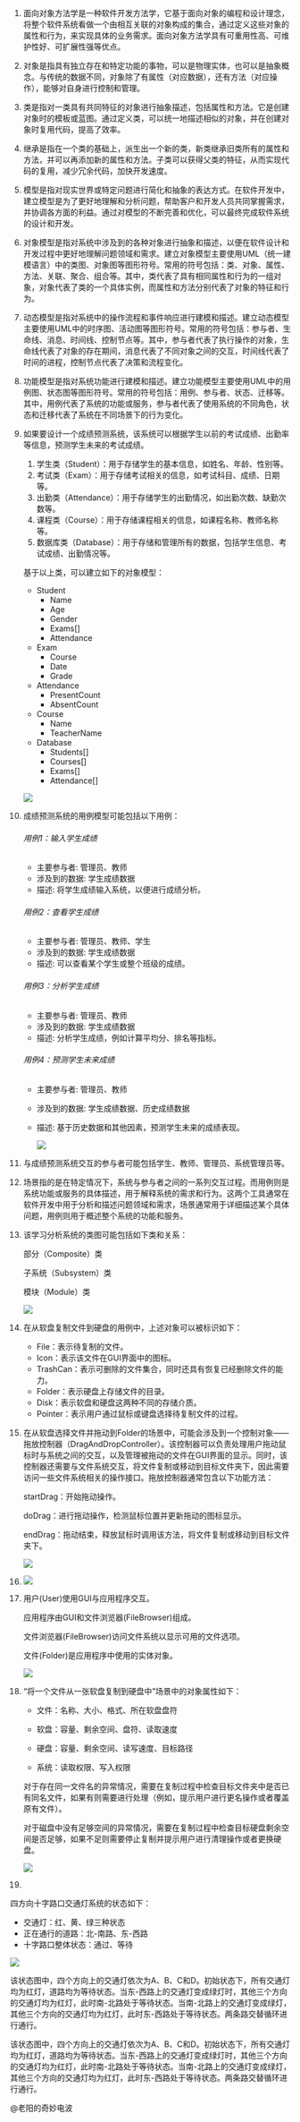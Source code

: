 
1. 面向对象方法学是一种软件开发方法学，它基于面向对象的编程和设计理念，将整个软件系统看做一个由相互关联的对象构成的集合，通过定义这些对象的属性和行为，来实现具体的业务需求。面向对象方法学具有可重用性高、可维护性好、可扩展性强等优点。

2. 对象是指具有独立存在和特定功能的事物，可以是物理实体，也可以是抽象概念。与传统的数据不同，对象除了有属性（对应数据），还有方法（对应操作），能够对自身进行控制和管理。

3. 类是指对一类具有共同特征的对象进行抽象描述，包括属性和方法。它是创建对象时的模板或蓝图。通过定义类，可以统一地描述相似的对象，并在创建对象时复用代码，提高了效率。

4. 继承是指在一个类的基础上，派生出一个新的类，新类继承旧类所有的属性和方法，并可以再添加新的属性和方法。子类可以获得父类的特征，从而实现代码的复用，减少冗余代码，加快开发速度。

5. 模型是指对现实世界或特定问题进行简化和抽象的表达方式。在软件开发中，建立模型是为了更好地理解和分析问题，帮助客户和开发人员共同掌握需求，并协调各方面的利益。通过对模型的不断完善和优化，可以最终完成软件系统的设计和开发。

6. 对象模型是指对系统中涉及到的各种对象进行抽象和描述，以便在软件设计和开发过程中更好地理解问题领域和需求。建立对象模型主要使用UML（统一建模语言）中的类图、对象图等图形符号。常用的符号包括：类、对象、属性、方法、关联、聚合、组合等。其中，类代表了具有相同属性和行为的一组对象，对象代表了类的一个具体实例，而属性和方法分别代表了对象的特征和行为。

7. 动态模型是指对系统中的操作流程和事件响应进行建模和描述。建立动态模型主要使用UML中的时序图、活动图等图形符号。常用的符号包括：参与者、生命线、消息、时间线、控制节点等。其中，参与者代表了执行操作的对象，生命线代表了对象的存在期间，消息代表了不同对象之间的交互，时间线代表了时间的进程，控制节点代表了决策和流程变化。

8. 功能模型是指对系统功能进行建模和描述。建立功能模型主要使用UML中的用例图、状态图等图形符号。常用的符号包括：用例、参与者、状态、迁移等。其中，用例代表了系统的功能或服务，参与者代表了使用系统的不同角色，状态和迁移代表了系统在不同场景下的行为变化。

9. 如果要设计一个成绩预测系统，该系统可以根据学生以前的考试成绩、出勤率等信息，预测学生未来的考试成绩。

   1. 学生类（Student）：用于存储学生的基本信息，如姓名、年龄、性别等。
   2. 考试类（Exam）：用于存储考试相关的信息，如考试科目、成绩、日期等。
   3. 出勤类（Attendance）：用于存储学生的出勤情况，如出勤次数、缺勤次数等。
   4. 课程类（Course）：用于存储课程相关的信息，如课程名称、教师名称等。
   5. 数据库类（Database）：用于存储和管理所有的数据，包括学生信息、考试成绩、出勤情况等。

   基于以上类，可以建立如下的对象模型：

   - Student
     - Name
     - Age
     - Gender
     - Exams[]
     - Attendance
   - Exam
     - Course
     - Date
     - Grade
   - Attendance
     - PresentCount
     - AbsentCount
   - Course
     - Name
     - TeacherName
   - Database
     - Students[]
     - Courses[]
     - Exams[]
     - Attendance[]

   

   [![](https://mermaid.ink/img/pako:eNq9Vstu2zAQ_BWBvTho_AOCYcBogqKHFgXcW9XDWlzLQiWqIKmgQeJ_7_IhmZQoOAmC-iAJO8vZ2TU50hMrO44sZ2UDSt3VUEloC5HRz0ayve45Cp09uaD5bTb3Qtf6cbu9xD5k36DFPFNa1qIK47uKwrXQYewzCo5ynv0xu_8Lrcrt7eevENhpTYtAlMR2eQ4zKtRGw-omxas8KAKVlPjQ1XzCQXoNRaTYrjcA-GbSS11biwI8XEXNJ5iAc9P_CuniRpFIkth2D3g9j2TZmRpV86matsZhriA544UxXZbdzP-RcyHCTWQKX99Bn7peKirt7iFyB5rinK7RLpLAKXxsOtATdY7CKJuS2Z49XEYF032a0oYnLm5ZLMRHaQt7wog0BDOZagCroI-IZDLFy5Cvz_K7REXHljoTenb8doclzEoO16aPQpRRjjwLO-VwhS1MWCCbTML9YW_3pB8I5QllGn43JwmqLFKFOdo9J0knA6CtBweYjmBPqxrUnQinQGWchZOtejOPPcCdAjUcgxjEJT9Oe0WcQzP4IpQeTGIQPfE6L2rlZY4qF03vFQtIgQetASb7Jwkv9QNX_xXu4TB1MaJZ6f_l9FTqLU7vir_zO2JQNm7q4SNj87xeu5dFnmn4jSoBBy6YZyfwKXaRxb03kJ920mHjYVmvn7cDWQoK3xUxYuhT8fC9x25Zi7KFmtPnlD2XBdMnbLFgOT1yPELf6IIV4kyp0Otu_yhKlh-hUXjL-j_mJeK_wMYo8lp38qv_RjO38z-tXe57?type=png)](https://mermaid.live/edit#pako:eNq9Vstu2zAQ_BWBvTho_AOCYcBogqKHFgXcW9XDWlzLQiWqIKmgQeJ_7_IhmZQoOAmC-iAJO8vZ2TU50hMrO44sZ2UDSt3VUEloC5HRz0ayve45Cp09uaD5bTb3Qtf6cbu9xD5k36DFPFNa1qIK47uKwrXQYewzCo5ynv0xu_8Lrcrt7eevENhpTYtAlMR2eQ4zKtRGw-omxas8KAKVlPjQ1XzCQXoNRaTYrjcA-GbSS11biwI8XEXNJ5iAc9P_CuniRpFIkth2D3g9j2TZmRpV86matsZhriA544UxXZbdzP-RcyHCTWQKX99Bn7peKirt7iFyB5rinK7RLpLAKXxsOtATdY7CKJuS2Z49XEYF032a0oYnLm5ZLMRHaQt7wog0BDOZagCroI-IZDLFy5Cvz_K7REXHljoTenb8doclzEoO16aPQpRRjjwLO-VwhS1MWCCbTML9YW_3pB8I5QllGn43JwmqLFKFOdo9J0knA6CtBweYjmBPqxrUnQinQGWchZOtejOPPcCdAjUcgxjEJT9Oe0WcQzP4IpQeTGIQPfE6L2rlZY4qF03vFQtIgQetASb7Jwkv9QNX_xXu4TB1MaJZ6f_l9FTqLU7vir_zO2JQNm7q4SNj87xeu5dFnmn4jSoBBy6YZyfwKXaRxb03kJ920mHjYVmvn7cDWQoK3xUxYuhT8fC9x25Zi7KFmtPnlD2XBdMnbLFgOT1yPELf6IIV4kyp0Otu_yhKlh-hUXjL-j_mJeK_wMYo8lp38qv_RjO38z-tXe57)

   

10. 成绩预测系统的用例模型可能包括以下用例：

    ###### 用例1：输入学生成绩

    - 主要参与者: 管理员、教师
    - 涉及到的数据: 学生成绩数据
    - 描述: 将学生成绩输入系统，以便进行成绩分析。

    ###### 用例2：查看学生成绩

    - 主要参与者: 管理员、教师、学生
    - 涉及到的数据: 学生成绩数据
    - 描述: 可以查看某个学生或整个班级的成绩。

    ###### 用例3：分析学生成绩

    - 主要参与者: 管理员、教师
    - 涉及到的数据: 学生成绩数据
    - 描述: 分析学生成绩，例如计算平均分、排名等指标。

    ###### 用例4：预测学生未来成绩

    - 主要参与者: 管理员、教师

    - 涉及到的数据: 学生成绩数据、历史成绩数据

    - 描述: 基于历史数据和其他因素，预测学生未来的成绩表现。

      [![](https://mermaid.ink/img/pako:eNrVVs2K1EAQfpWmvYzs7AuEZUDYOXhQFoMn46G3UzO2JN1jd2d0WeYiCoIIwip48AcEBQ_rz0E8LOjLOBl9C7vzM-nOJrOy4MFcknRVfd9XVelKH2IqYsABpglRapeRqSRpxJG5ihV0XYFEh-WKvXZ2LlEt5GjULF1AV0kKAVJaMj5118cpYclpwxaagrYxg4tdRlUZuYNqHOeCxS2MAr8XpLSCq6EDJhFTxgeZSdPlG6KZyf6ukPHmUJHpQYeF8Vmmx_dIeg1UlmhlfZpXX2cCVIfZ_m1zG6jyvoFTwp0MlN6TEDOqmeAWunkrXRcRd3vYMPudHHPN9IHfylBnMXDd19HQF-iZqJCgAjRJBNE3brZa5eD2Nsz1Obv5dc160f66phasEG-xOuSrtV35OXpYraI3PfnnRa_0_IcVXxe8q9xltSuHTaXeJZrsSUFBKdEaViHIOaPglnsLzUpfGzaAZpO6W7To7RnbysbvEwUtRpNxAlpwn7OXxxdWEyqX_dRmusyVJpwW5atVuC4kjhsKJ0WXuXO2pGIO54m0s7hv2vnqjTRndjUJu_n2SjtPpJHW2JU_LWtp68YWf7vt7ZE7MgP06_vR8uG75fH71bM3-aOnq5MP-fPP-ZOPrRj_MzRhn77lX-7_fvsg__q4dPU9bIwzJQJUwrsBjoyaofjiAvTzx6vl8Ys-TQ5sZ1zJsTo5yl-_jDge4hSk-U_G5iBQfMwR1rcghQgH5jGGCbF_LRzxhXElmRbhAac4mJBEwRBns5hoqM4O61UjwJwTrlSnC3tb_AGpiMPq?type=png)](https://mermaid.live/edit#pako:eNrVVs2K1EAQfpWmvYzs7AuEZUDYOXhQFoMn46G3UzO2JN1jd2d0WeYiCoIIwip48AcEBQ_rz0E8LOjLOBl9C7vzM-nOJrOy4MFcknRVfd9XVelKH2IqYsABpglRapeRqSRpxJG5ihV0XYFEh-WKvXZ2LlEt5GjULF1AV0kKAVJaMj5118cpYclpwxaagrYxg4tdRlUZuYNqHOeCxS2MAr8XpLSCq6EDJhFTxgeZSdPlG6KZyf6ukPHmUJHpQYeF8Vmmx_dIeg1UlmhlfZpXX2cCVIfZ_m1zG6jyvoFTwp0MlN6TEDOqmeAWunkrXRcRd3vYMPudHHPN9IHfylBnMXDd19HQF-iZqJCgAjRJBNE3brZa5eD2Nsz1Obv5dc160f66phasEG-xOuSrtV35OXpYraI3PfnnRa_0_IcVXxe8q9xltSuHTaXeJZrsSUFBKdEaViHIOaPglnsLzUpfGzaAZpO6W7To7RnbysbvEwUtRpNxAlpwn7OXxxdWEyqX_dRmusyVJpwW5atVuC4kjhsKJ0WXuXO2pGIO54m0s7hv2vnqjTRndjUJu_n2SjtPpJHW2JU_LWtp68YWf7vt7ZE7MgP06_vR8uG75fH71bM3-aOnq5MP-fPP-ZOPrRj_MzRhn77lX-7_fvsg__q4dPU9bIwzJQJUwrsBjoyaofjiAvTzx6vl8Ys-TQ5sZ1zJsTo5yl-_jDge4hSk-U_G5iBQfMwR1rcghQgH5jGGCbF_LRzxhXElmRbhAac4mJBEwRBns5hoqM4O61UjwJwTrlSnC3tb_AGpiMPq)

11. 与成绩预测系统交互的参与者可能包括学生、教师、管理员、系统管理员等。

12. 场景指的是在特定情况下，系统与参与者之间的一系列交互过程。而用例则是系统功能或服务的具体描述，用于解释系统的需求和行为。这两个工具通常在软件开发中用于分析和描述问题领域和需求，场景通常用于详细描述某个具体问题，用例则用于概述整个系统的功能和服务。

13. 该学习分析系统的类图可能包括如下类和关系：

    部分（Composite）类

    子系统（Subsystem）类

    模块（Module）类

    [![](https://mermaid.ink/img/pako:eNp1UttqwzAM_RXjp4y2PxBGYdDHdZTlcd6DVqudIXGCL2Wl9N8nK24uI3uJpKMTnyNbN3lsNcpSHmvwfmfg7KBRlitRXX3ARtyUFWJVBWfsWVhoMNWbA7jw8Sk6Cp4Jl9Zo4aJ9sVBfvfHF0wjjT9e68I4-1oEbd2UfKumgfzSq-OXZAwn5Rz5RA60HSjFkI7V3MDbOGCb8UWxuaOQvu9q3OtZIlhpO5n76ZtGHzOhtZIg8ZM7cADFejQ_PPbodeW_U_3tn-axlfzsIQO40hZm1hBfpw62JZMJYkBlzJeYv6qyMDeICdcT8Q16XzWbLb6osv2wqhxsl0nC5qdHPoWyeJ0E7ti3XskHXgNG0myyvZPhGUpYlpRpPQKukJEkTFWJoq6s9yvIEtce1jB2NiHmdBxS1Ca3b54VP4f4LGZEOvw?type=png)](https://mermaid.live/edit#pako:eNp1UttqwzAM_RXjp4y2PxBGYdDHdZTlcd6DVqudIXGCL2Wl9N8nK24uI3uJpKMTnyNbN3lsNcpSHmvwfmfg7KBRlitRXX3ARtyUFWJVBWfsWVhoMNWbA7jw8Sk6Cp4Jl9Zo4aJ9sVBfvfHF0wjjT9e68I4-1oEbd2UfKumgfzSq-OXZAwn5Rz5RA60HSjFkI7V3MDbOGCb8UWxuaOQvu9q3OtZIlhpO5n76ZtGHzOhtZIg8ZM7cADFejQ_PPbodeW_U_3tn-axlfzsIQO40hZm1hBfpw62JZMJYkBlzJeYv6qyMDeICdcT8Q16XzWbLb6osv2wqhxsl0nC5qdHPoWyeJ0E7ti3XskHXgNG0myyvZPhGUpYlpRpPQKukJEkTFWJoq6s9yvIEtce1jB2NiHmdBxS1Ca3b54VP4f4LGZEOvw)

14. 在从软盘复制文件到硬盘的用例中，上述对象可以被标识如下：

    - File：表示待复制的文件。
    - Icon：表示该文件在GUI界面中的图标。
    - TrashCan：表示可删除的文件集合，同时还具有恢复已经删除文件的能力。
    - Folder：表示硬盘上存储文件的目录。
    - Disk：表示软盘和硬盘这两种不同的存储介质。
    - Pointer：表示用户通过鼠标或键盘选择待复制文件的过程。

15. 在从软盘选择文件并拖动到Folder的场景中，可能会涉及到一个控制对象——拖放控制器（DragAndDropController）。该控制器可以负责处理用户拖动鼠标时与系统之间的交互，以及管理被拖动的文件在GUI界面的显示。同时，该控制器还需要与文件系统交互，将文件复制或移动到目标文件夹下，因此需要访问一些文件系统相关的操作接口。拖放控制器通常包含以下功能方法：

    startDrag：开始拖动操作。

    doDrag：进行拖动操作，检测鼠标位置并更新拖动的图标显示。

    endDrag：拖动结束，释放鼠标时调用该方法，将文件复制或移动到目标文件夹下。

    [![](https://mermaid.ink/img/pako:eNqVUkFOwzAQ_IrlE4jkAzlwoUIcQKqUqy-LvWlXJLZlb4pC6d9x3DRNKBcujnfGmVmP9yi1MygrqVuIcUOwC9ApmyvxTC2Ko7JClDUHsjthocNck2UR6QuXZONCB7xEouuDxg3FD2VPys66rfN-GOFJfVTT4EETDzPQBMQ6YSsPE-iAr8iMYT4YEEztEc3K5AWC-Z_FL60J-QzEeIUufWBkssDk7BZ4v3Kuh8jYnX1F-e5ci2Cz8hZDRzGmn9Zc9liSy7DSIzw5TxgmxYeDIyO088NdfqAmLcUy02vqxTWFRcNjfT95LNTL8vsxu_2BzuK33MXhljnnoKwsZJfuBmTSnOU7KMl7TJMkq7Q12EDfspKppXQUenb1YLWsOPRYyN4bYJwmU1YNtDGhaIhdeJtmd_ycfgDu-P6e?type=png)](https://mermaid.live/edit#pako:eNqVUkFOwzAQ_IrlE4jkAzlwoUIcQKqUqy-LvWlXJLZlb4pC6d9x3DRNKBcujnfGmVmP9yi1MygrqVuIcUOwC9ApmyvxTC2Ko7JClDUHsjthocNck2UR6QuXZONCB7xEouuDxg3FD2VPys66rfN-GOFJfVTT4EETDzPQBMQ6YSsPE-iAr8iMYT4YEEztEc3K5AWC-Z_FL60J-QzEeIUufWBkssDk7BZ4v3Kuh8jYnX1F-e5ci2Cz8hZDRzGmn9Zc9liSy7DSIzw5TxgmxYeDIyO088NdfqAmLcUy02vqxTWFRcNjfT95LNTL8vsxu_2BzuK33MXhljnnoKwsZJfuBmTSnOU7KMl7TJMkq7Q12EDfspKppXQUenb1YLWsOPRYyN4bYJwmU1YNtDGhaIhdeJtmd_ycfgDu-P6e)

16. [![](https://mermaid.ink/img/pako:eNqNk8tOwkAUhl-FzFZ4gS5YuTUu3HYztINietEyXRBCAkZDkWuCQRQCGlHQBBCNgFzkZTpTXPkKFloIIBFmNZP2_87_z5wTBJzMI8AAPzpVkcShXR88VKDISg5zeWRV4qES2PccIw673G5OlrAiC9aZcYybHdo6o_EcuXikuajebxPt1d5UPvVu3cIsqUwKkrAPB2YQGsuSQZhmk_qwaLz3jX6ZfqTHVY3c1IyXa5J--BkkaP7LqPTm5LXu_tr7Dsdo_Hn8FLEcGrfnFmG9q51lW-Nmn6RzdslWiYar28lSnbmMxsKkWNOHSWPYsMRQwA4b2Xkj9fzkcy9lFBr0LrqSbrIW0ZN8rtX7H12RQmkVOLqnkeYCRPAju6jeTW4uuiEgqSSJ1p6_9j_eeeuwXQgLSxoJqmUWE6y6WX50s3umnWGb0jLksjxTAycQkSJCH2-2d3BCYwE-QiJiAWNueeSFqoBZwEoh81eoYvkgIHGAwYqKnEA94SGeTQNgvNC8RSdAvA_Lyp41MtPJCf0CfO6SWQ?type=png)](https://mermaid.live/edit#pako:eNqNk8tOwkAUhl-FzFZ4gS5YuTUu3HYztINietEyXRBCAkZDkWuCQRQCGlHQBBCNgFzkZTpTXPkKFloIIBFmNZP2_87_z5wTBJzMI8AAPzpVkcShXR88VKDISg5zeWRV4qES2PccIw673G5OlrAiC9aZcYybHdo6o_EcuXikuajebxPt1d5UPvVu3cIsqUwKkrAPB2YQGsuSQZhmk_qwaLz3jX6ZfqTHVY3c1IyXa5J--BkkaP7LqPTm5LXu_tr7Dsdo_Hn8FLEcGrfnFmG9q51lW-Nmn6RzdslWiYar28lSnbmMxsKkWNOHSWPYsMRQwA4b2Xkj9fzkcy9lFBr0LrqSbrIW0ZN8rtX7H12RQmkVOLqnkeYCRPAju6jeTW4uuiEgqSSJ1p6_9j_eeeuwXQgLSxoJqmUWE6y6WX50s3umnWGb0jLksjxTAycQkSJCH2-2d3BCYwE-QiJiAWNueeSFqoBZwEoh81eoYvkgIHGAwYqKnEA94SGeTQNgvNC8RSdAvA_Lyp41MtPJCf0CfO6SWQ)

17. 用户(User)使用GUI与应用程序交互。

    应用程序由GUI和文件浏览器(FileBrowser)组成。

    文件浏览器(FileBrowser)访问文件系统以显示可用的文件选项。

    文件(Folder)是应用程序中使用的实体对象。

    [![](https://mermaid.ink/img/pako:eNp9kk9PwjAYh7_K0jN8gR04eTUevO5StqIzWzdLdyCEBI2JhEzAf8RoApJguLHsIBPU8WXWbn4Lq3VAJNpT0zzP7-2b960D3TEQUEEVHXsI62jHhAcE2hpWxHEhoaZuuhBTpex42ICktlc-UmBVyeJ5euuzYJ6Fo21YdzAljvXD8s6EtWZ_sQhTk-axbDpI3q9zVMIblYul0jpaVbIg4uFp8tJO3h55_zx5nUljzQhhlS_4TsS6fUmycMCbE3bl80VPvmRRwOKz_xNY9zJ7jtj4QjQkq0t-hRR_f3F5wx4GUmBTn7d6yXLET4KtMsLbaFRVPpr36fCJ38XpeCF14bL2MNdBAdiI2NA0xPTqX3EaoIfIRhpQxdVAFehZVAMabggUetTZr2EdqJR4qAA814A0HzZQK9CqildkmNQhu3Ijvhej8Qlyovg4?type=png)](https://mermaid.live/edit#pako:eNp9kk9PwjAYh7_K0jN8gR04eTUevO5StqIzWzdLdyCEBI2JhEzAf8RoApJguLHsIBPU8WXWbn4Lq3VAJNpT0zzP7-2b960D3TEQUEEVHXsI62jHhAcE2hpWxHEhoaZuuhBTpex42ICktlc-UmBVyeJ5euuzYJ6Fo21YdzAljvXD8s6EtWZ_sQhTk-axbDpI3q9zVMIblYul0jpaVbIg4uFp8tJO3h55_zx5nUljzQhhlS_4TsS6fUmycMCbE3bl80VPvmRRwOKz_xNY9zJ7jtj4QjQkq0t-hRR_f3F5wx4GUmBTn7d6yXLET4KtMsLbaFRVPpr36fCJ38XpeCF14bL2MNdBAdiI2NA0xPTqX3EaoIfIRhpQxdVAFehZVAMabggUetTZr2EdqJR4qAA814A0HzZQK9CqildkmNQhu3Ijvhej8Qlyovg4)

18. “将一个文件从一张软盘复制到硬盘中”场景中的对象属性如下：

    - 文件：名称、大小、格式、所在软盘盘符

    - 软盘：容量、剩余空间、盘符、读取速度

    - 硬盘：容量、剩余空间、读写速度、目标路径

    - 系统：读取权限、写入权限

      

    对于存在同一文件名的异常情况，需要在复制过程中检查目标文件夹中是否已有同名文件，如果有则需要进行处理（例如，提示用户进行更名操作或者覆盖原有文件）。

    对于磁盘中没有足够空间的异常情况，需要在复制过程中检查目标硬盘剩余空间是否足够，如果不足则需要停止复制并提示用户进行清理操作或者更换硬盘。

    [![](https://mermaid.ink/img/pako:eNp9ks1OwkAQgF9lsydN9AU4kKiIinrSW8uhsUVJ-DFYDoaSCBEhBqQm_pBggkRUNEpDNFAE9GU62_IWbrvUBDHeprvfzHyznRTeiYsS9uDdhLC_h7Z9fAyhBc68aJJCN4jm572KpXVJO2vop8bgllzljX5HQYsz1mfPvCyC1rPa9Vk7aZHBZ10oX0GvM3ouWlrG5ZdS5OwRCh3Gp21-aVy8T3nzLmNWK9DqjfJlBfk4s_5Cv4O_MVbN-KqTjKagZc4aapMYuTsitXvz6WN0_U4qGqgPVucNGjUF-VMwyIKuQ-PYVE8cAT9NQYw19BIF7RJohSNl1Wx8sBcgeo7iTI-hQTfVq7ADyOVoroJWOWiU6IhM0sq_TQ0xtqu2YHjJ7OC1AjdNUIugltynWps2XbNNp1nHNzDhO8qX4Hz4QwTdbK9CR_yr2_o_1qtOgw2OVD5pgzFXUOG0xn6BAwUYZIfrbojncFRKRIWwSBcrZV_xWN6TohKPPTQUpZCQjMg85mNpigpJOb51GNvBHjmRlOZwcl8UZMkXFuhKRrEnJEQO6KkkhuV4YpMtq7Oz6W_g0nBY?type=png)](https://mermaid.live/edit#pako:eNp9ks1OwkAQgF9lsydN9AU4kKiIinrSW8uhsUVJ-DFYDoaSCBEhBqQm_pBggkRUNEpDNFAE9GU62_IWbrvUBDHeprvfzHyznRTeiYsS9uDdhLC_h7Z9fAyhBc68aJJCN4jm572KpXVJO2vop8bgllzljX5HQYsz1mfPvCyC1rPa9Vk7aZHBZ10oX0GvM3ouWlrG5ZdS5OwRCh3Gp21-aVy8T3nzLmNWK9DqjfJlBfk4s_5Cv4O_MVbN-KqTjKagZc4aapMYuTsitXvz6WN0_U4qGqgPVucNGjUF-VMwyIKuQ-PYVE8cAT9NQYw19BIF7RJohSNl1Wx8sBcgeo7iTI-hQTfVq7ADyOVoroJWOWiU6IhM0sq_TQ0xtqu2YHjJ7OC1AjdNUIugltynWps2XbNNp1nHNzDhO8qX4Hz4QwTdbK9CR_yr2_o_1qtOgw2OVD5pgzFXUOG0xn6BAwUYZIfrbojncFRKRIWwSBcrZV_xWN6TohKPPTQUpZCQjMg85mNpigpJOb51GNvBHjmRlOZwcl8UZMkXFuhKRrEnJEQO6KkkhuV4YpMtq7Oz6W_g0nBY)

19. 

    

四方向十字路口交通灯系统的状态如下：

- 交通灯：红、黄、绿三种状态
- 正在通行的道路：北-南路、东-西路
- 十字路口整体状态：通过、等待

[![](https://mermaid.ink/img/pako:eNqrVkrOT0lVslJKL0osyFAIcbGOyVNQcI9-vnv_88b1sQq6unYKkdEvd7eAeGC5SLBYUPTzXYvgYkEQdUaoCo3AonCzgIJKOkq5qUW5iZkpQBurQYpilEoyUnNTY5SsgMyU1LTE0pySGKWYvFqg0sTSkvzgyrxkJauSotJUHaXSgpTEklSXzESgW3OVrNISc4qBoqkpmSX5Rb4QX4A9UwsAeWdOGA?type=png)](https://mermaid.live/edit#pako:eNqrVkrOT0lVslJKL0osyFAIcbGOyVNQcI9-vnv_88b1sQq6unYKkdEvd7eAeGC5SLBYUPTzXYvgYkEQdUaoCo3AonCzgIJKOkq5qUW5iZkpQBurQYpilEoyUnNTY5SsgMyU1LTE0pySGKWYvFqg0sTSkvzgyrxkJauSotJUHaXSgpTEklSXzESgW3OVrNISc4qBoqkpmSX5Rb4QX4A9UwsAeWdOGA)

该状态图中，四个方向上的交通灯依次为A、B、C和D。初始状态下，所有交通灯均为红灯，道路均为等待状态。当东-西路上的交通灯变成绿灯时，其他三个方向的交通灯均为红灯，此时南-北路处于等待状态。当南-北路上的交通灯变成绿灯，其他三个方向的交通灯均为红灯，此时东-西路处于等待状态。两条路交替循环进行通行。

该状态图中，四个方向上的交通灯依次为A、B、C和D。初始状态下，所有交通灯均为红灯，道路均为等待状态。当东-西路上的交通灯变成绿灯时，其他三个方向的交通灯均为红灯，此时南-北路处于等待状态。当南-北路上的交通灯变成绿灯，其他三个方向的交通灯均为红灯，此时东-西路处于等待状态。两条路交替循环进行通行。


@老阳的奇妙电波




